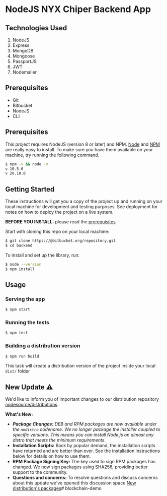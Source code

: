 # **NodeJS NYX Chiper Backend App**

## **Technologies Used**
1.  NodeJS
2.  Express
3.  MongoDB
4.  Mongoose
5.  PassportJS
6.  JWT
7.  Nodemailer

## **Prerequisites**
- Git
- Bitbucket
- NodeJS
- CLI


## **Prerequisites**
This project requires NodeJS (version 8 or later) and NPM.
[Node](http://nodejs.org/) and [NPM](https://npmjs.org/) are really easy to install.
To make sure you have them available on your machine,
try running the following command.

```sh
$ npm -v && node -v
v 10.5.0
v 20.10.0
```

## **Getting Started**
These instructions will get you a copy of the project up and running on your local machine for development and testing purposes. See deployment for notes on how to deploy the project on a live system.

**BEFORE YOU INSTALL:** please read the [prerequisites](#prerequisites)

Start with cloning this repo on your local machine:

```sh
$ git clone https://@bitbucket.org/repository.git
$ cd backend
```

To install and set up the library, run:

```sh
$ node --version
$ npm install
```
## **Usage**
### Serving the app
```sh
$ npm start
```
### Running the tests

```sh
$ npm test
```

### Building a distribution version

```sh
$ npm run build
```

This task will create a distribution version of the project
inside your local `dist/` folder

## **New Update ⚠️**

We'd like to inform you of important changes to our distribution repository [nodesource/distributions](https://github.com/nodesource/distributions).

**What's New:**

- _**Package Changes:** DEB and RPM packages are now available under the `nodistro` codename. We no longer package the installer coupled to specific versions. This means you can install Node.js on almost any distro that meets the minimum requirements._
- **Installation Scripts:** Back by popular demand, the installation scripts have returned and are better than ever. See the installation instructions below for details on how to use them.
- **RPM Package Signing Key:** The key used to sign RPM packages has changed. We now sign packages using SHA256, providing better support to the community.
- **Questions and concerns:** To resolve questions and discuss concerns about this update we've opened this discussion space [New distribution&#39;s packages](https://github.com/nodesource/distributions/discussions/#123456)#   b l o c k c h a i n - d e m o  
 